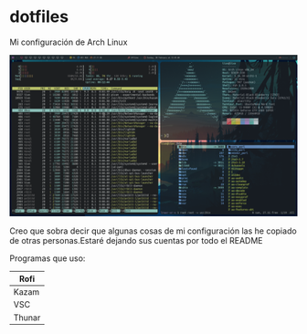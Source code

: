 # dotfiles
Mi configuración de Arch Linux

![](./images/entorno.png)

Creo que sobra decir que algunas cosas de mi configuración las he copiado de otras personas.Estaré dejando sus cuentas por todo el README

Programas que uso:


|  Rofi   |
|---------|
|  Kazam  |
|   VSC   |
| Thunar  |
